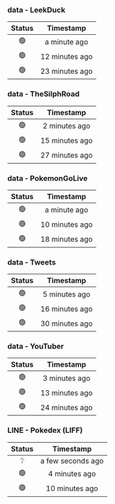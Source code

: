 ### data - LeekDuck
| Status | Timestamp |
|:------:|:---------:|
| 🟢 | a minute ago |
| 🟢 | 12 minutes ago |
| 🟢 | 23 minutes ago |

### data - TheSilphRoad
| Status | Timestamp |
|:------:|:---------:|
| 🟢 | 2 minutes ago |
| 🟢 | 15 minutes ago |
| 🟢 | 27 minutes ago |

### data - PokemonGoLive
| Status | Timestamp |
|:------:|:---------:|
| 🟢 | a minute ago |
| 🟢 | 10 minutes ago |
| 🟢 | 18 minutes ago |

### data - Tweets
| Status | Timestamp |
|:------:|:---------:|
| 🟢 | 5 minutes ago |
| 🟢 | 16 minutes ago |
| 🟢 | 30 minutes ago |

### data - YouTuber
| Status | Timestamp |
|:------:|:---------:|
| 🟢 | 3 minutes ago |
| 🟢 | 13 minutes ago |
| 🟢 | 24 minutes ago |

### LINE - Pokedex (LIFF)
| Status | Timestamp |
|:------:|:---------:|
| ❔ | a few seconds ago |
| 🟢 | 4 minutes ago |
| 🟢 | 10 minutes ago |

